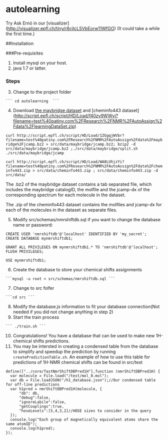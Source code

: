 # autolearning


Try Ask Ernö in our [visualizer] (http://visualizer.epfl.ch/tiny/r8cjIcLSVbEorw11WfGO) (It could take a while the first time.)

##Installation

###Pre-requisites
  1. Install mysql on your host.
  2. java 1.7 or latter. 
  
### Steps
  3. Change to the project folder 
  
    ``` cd autolearning  ```

  4. Download [the maybridge dataset](http://script.epfl.ch/script/HD/Load/1ZGgqjWVbr?filename=test%40patiny.com%2FResearch%2FNMR%2FAutoAssign%2Fdata%2Fmaybridge%2Fjcamp.bz2) and [cheminfo443 dataset] (http://script.epfl.ch/script/HD/Load/f40zy9WWyj?filename=test%40patiny.com%2FResearch%2FNMR%2FAutoAssign%2Fdata%2FlearningDataSet.zip)
  
```curl http://script.epfl.ch/script/HD/Load/1ZGgqjWVbr?filename=test%40patiny.com%2FResearch%2FNMR%2FAutoAssign%2Fdata%2Fmaybridge%2Fjcamp.bz2 > src/data/maybridge/jcamp.bz2; bzip2 -d src/data/maybridge/jcamp.bz2 ;./src/data/maybridge/split.sh  ./src/data/maybridge/jcamp```

```curl http://script.epfl.ch/script/HD/Load/WA8LUhjzYi?filename=test%40patiny.com%2FResearch%2FNMR%2FAutoAssign%2Fdata%2Fcheminfo443.zip > src/data/cheminfo443.zip ; src/data/cheminfo443.zip -d src/data/```

The .bz2 of the maybridge dataset contains a tab separated file, which includes the maybridge catalogID, the molfile and the jcamp-dx of the corresponding spectrum for each molecule in the dataset.

The .zip of the cheminfo443 dataset contains the molfiles and jcamp-dx  for each of the molecules in the dataset as separate files.
  
  5. Modify src/schemas/nmrshiftdb.sql if you want to change the database name or password:
  
  ```
  CREATE USER 'nmrshiftdb'@'localhost' IDENTIFIED BY 'my_secret';
  CREATE DATABASE mynmrshiftdb1;

  GRANT ALL PRIVILEGES ON mynmrshiftdb1.* TO 'nmrshiftdb'@'localhost';
  FLUSH PRIVILEGES;

  USE mynmrshiftdb1;
  ```
  
  6. Create the database to store your chemical shifts assignments
  
    ```mysql -u root < src/schemas/nmrshiftdb.sql ```

  7. Change to src folfer
  
    ```cd src ```

  8. Modify the database.js information to fit your database connection(Not needed if you did not change anything in step 2)
  9. Start the train process
  
    ``` ./train.sh ```

  10. Congratulations! You have a database that can be used to make new 1H-chemical shifts predictions. 
  11. You may be intersted in creating a condensed table from the database to simplify and speedup the prediction by running    `createPredictionTable.sh`. An example of how to use this table for predictions of 1H-NMR chemical shifts can be found in src/test
  
  ```
  define(["../core/fastNmrShiftDBPred1H"],function (nmrShiftDBPred1H) {
    var molecule = File.load("/test/mol_0.mol");
    var db = File.loadJSON("/h1_database.json");//Our condensed table for off-line predictions
    var h1pred = nmrShiftDBPred1H(molecule, {
        "db": db,
        "debug":false,
        "ignoreLabile":false,
        "getCouplings":true,
        "hoseLevels":[5,4,3,2]//HOSE sizes to consider in the query
    });
    console.log("Each group of magnetically equivalent atoms share the same atomID");
    console.log(h1pred);
  });
  ```
